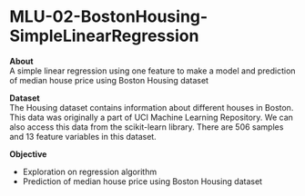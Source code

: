 # MLU-02-BostonHousing-SimpleLinearRegression

**About**<br>
A simple linear regression using one feature to make a model and prediction of median house price using Boston Housing dataset 

**Dataset**<br>
The Housing dataset contains information about different houses in Boston. This data was originally a part of UCI Machine Learning Repository. We can also access this data from the scikit-learn library. There are 506 samples and 13 feature variables in this dataset. 

**Objective**<br>
- Exploration on regression algorithm
- Prediction of median house price using Boston Housing dataset 
